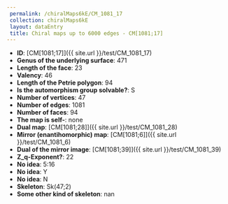 ```yaml
--- 
 permalink: /chiralMaps6kE/CM_1081_17 
 collection: chiralMaps6kE
 layout: dataEntry
 title: Chiral maps up to 6000 edges - CM[1081;17]
---
```


- **ID**: [CM[1081;17]]({{ site.url }}/test/CM_1081_17)
- **Genus of the underlying surface**: 471
- **Length of the face**: 23
- **Valency**: 46
- **Length of the Petrie polygon**: 94
- **Is the automorphism group solvable?**: S
- **Number of vertices**: 47
- **Number of edges**: 1081
- **Number of faces**: 94
- **The map is self-**: none
- **Dual map**: [CM[1081;28]]({{ site.url }}/test/CM_1081_28)
- **Mirror (enantihomorphic) map**: [CM[1081;6]]({{ site.url }}/test/CM_1081_6)
- **Dual of the mirror image**: [CM[1081;39]]({{ site.url }}/test/CM_1081_39)
- **Z_q-Exponent?**: 22
- **No idea**:  5:16
- **No idea**: Y
- **No idea**: N
- **Skeleton**: Sk(47;2)
- **Some other kind of skeleton**: nan
